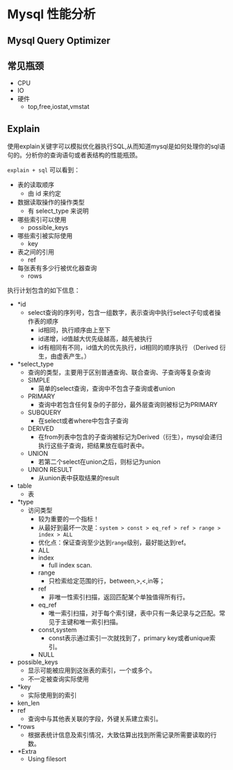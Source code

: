 # Mysql 性能分析

## Mysql Query Optimizer
## 常见瓶颈
- CPU
- IO
- 硬件
  - top,free,iostat,vmstat
## Explain
使用explain关键字可以模拟优化器执行SQL,从而知道mysql是如何处理你的sql语句的。分析你的查询语句或者表结构的性能瓶颈。

`explain + sql` 可以看到：
- 表的读取顺序
  - 由 id 来约定
- 数据读取操作的操作类型
  - 有 select_type 来说明
- 哪些索引可以使用
  - possible_keys
- 哪些索引被实际使用
  - key
- 表之间的引用
  - ref
- 每张表有多少行被优化器查询
  - rows

执行计划包含的如下信息：
- *id
  - select查询的序列号，包含一组数字，表示查询中执行select子句或者操作表的顺序
    - id相同，执行顺序由上至下
    - id递增，id值越大优先级越高，越先被执行
    - id有相同有不同，id值大的优先执行，id相同的顺序执行 （Derived 衍生，由虚表产生。）
- *select_type
  - 查询的类型，主要用于区别普通查询、联合查询、子查询等复杂查询
  - SIMPLE
    - 简单的select查询，查询中不包含子查询或者union
  - PRIMARY
    - 查询中若包含任何复杂的子部分，最外层查询则被标记为PRIMARY
  - SUBQUERY
    - 在select或者where中包含子查询
  - DERIVED
    - 在from列表中包含的子查询被标记为Derived（衍生），mysql会递归执行这些子查询，把结果放在临时表中。
  - UNION
    - 若第二个select在union之后，则标记为union
  - UNION RESULT
    - 从union表中获取结果的result
- table
  - 表
- *type
  - 访问类型
    - 较为重要的一个指标！
    - 从最好到最坏一次是：`system > const > eq_ref > ref > range > index > ALL`
    - 优化点：保证查询至少达到`range`级别，最好能达到ref。
    - ALL
    - index
      - full index scan.
    - range
      - 只检索给定范围的行，between,>,<,in等；
    - ref
      - 非唯一性索引扫描，返回匹配某个单独值得所有行。
    - eq_ref
      - 唯一索引扫描，对于每个索引键，表中只有一条记录与之匹配。常见于主键和唯一索引扫描。
    - const,system
      - const表示通过索引一次就找到了，primary key或者unique索引。
    - NULL
- possible_keys
  - 显示可能被应用到这张表的索引，一个或多个。
  - 不一定被查询实际使用
- *key
  - 实际使用到的索引
- ken_len
- ref
  - 查询中与其他表关联的字段，外键关系建立索引。
- *rows
  - 根据表统计信息及索引情况，大致估算出找到所需记录所需要读取的行数。
- *Extra
  - Using filesort


